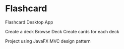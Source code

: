 # Flashcard
Flashcard Desktop App

Create a deck
Browse Deck
Create cards for each deck

Project using JavaFX 
MVC design pattern

